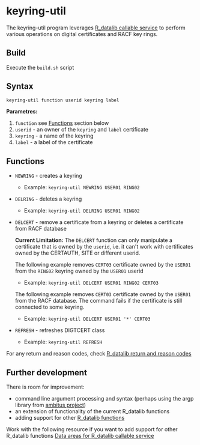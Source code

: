 # keyring-util

The keyring-util program leverages
[R_datalib callable service](https://www.ibm.com/support/knowledgecenter/SSLTBW_2.4.0/com.ibm.zos.v2r4.ichd100/datalib.htm)
to perform various operations on digital certificates and RACF key rings.

## Build
Execute the `build.sh` script

## Syntax
```bash
keyring-util function userid keyring label
```
**Parametres:**
 1. `function` see [Functions](##Functions) section below
 2. `userid` - an owner of the `keyring` and `label` certificate
 3. `keyring` - a name of the keyring
 4. `label` - a label of the certificate

## Functions

  * `NEWRING` - creates a keyring
       * Example: `keyring-util NEWRING USER01 RING02`

  * `DELRING` - deletes a keyring
       * Example: `keyring-util DELRING USER01 RING02`

  * `DELCERT` - remove a certificate from a keyring or deletes a certificate from RACF database

    **Current Limitation:** The `DELCERT` function can only manipulate a certificate that is owned by the `userid`, i.e. it can't
     work with certificates owned by the CERTAUTH, SITE or different userid.

       The following example removes `CERT03` certificate owned by the `USER01` from the `RING02` keyring owned by the `USER01` userid
       * Example: `keyring-util DELCERT USER01 RING02 CERT03`

       The following example removes `CERT03` certificate owned by the `USER01` from the RACF database. The command fails if the certificate
       is still connected to some keyring.
       * Example: `keyring-util DELCERT USER01 '*' CERT03`

  * `REFRESH` - refreshes DIGTCERT class
       * Example: `keyring-util REFRESH`

For any return and reason codes, check [R_datalib return and reason codes](https://www.ibm.com/support/knowledgecenter/SSLTBW_2.4.0/com.ibm.zos.v2r4.ichd100/ich2d100238.htm)

## Further development
There is room for improvement:
  * command line argument processing and syntax (perhaps using the argp library from [ambitus project](https://github.com/ambitus/glibc/tree/zos/2.28/master/argp))
  * an extension of functionality of the current R_datalib functions
  * adding support for other [R_datalib functions](https://www.ibm.com/support/knowledgecenter/SSLTBW_2.4.0/com.ibm.zos.v2r4.ichd100/ich2d100226.htm)

Work with the following resource if you want to add support for other R_datalib functions [Data areas for R_datalib callable service](https://www.ibm.com/support/knowledgecenter/SSLTBW_2.4.0/com.ibm.zos.v2r4.ichc400/comx.htm)


